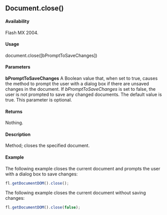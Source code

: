 ## Document.close()

#### Availability

Flash MX 2004.

#### Usage

document.close([bPromptToSaveChanges])

#### Parameters

**bPromptToSaveChanges** A Boolean value that, when set to true, causes the method to prompt the user with a dialog box if there are unsaved changes in the document. If *bPromptToSaveChanges* is set to false, the user is not prompted to save any changed documents. The default value is true. This parameter is optional.

#### Returns

Nothing.

#### Description

Method; closes the specified document.

#### Example

The following example closes the current document and prompts the user with a dialog box to save changes:

```javascript
fl.getDocumentDOM().close();
```

The following example closes the current document without saving changes:

```javascript
fl.getDocumentDOM().close(false);
```
